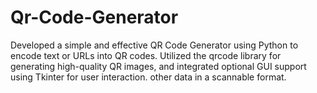 # Qr-Code-Generator
Developed a simple and effective QR Code Generator using Python to encode text or URLs into QR codes. Utilized the qrcode library for generating high-quality QR images, and integrated optional GUI support using Tkinter for user interaction.  other data in a scannable format.
